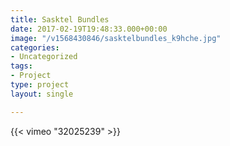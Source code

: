 ```yaml
---
title: Sasktel Bundles
date: 2017-02-19T19:48:33.000+00:00
image: "/v1568430846/sasktelbundles_k9hche.jpg"
categories:
- Uncategorized
tags:
- Project
type: project
layout: single

---
```

{{< vimeo "32025239" >}}